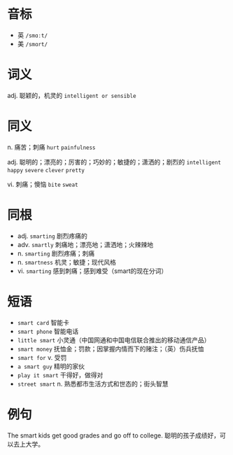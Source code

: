 # 音标

- 英 `/smɑːt/`
- 美 `/smɑrt/`

# 词义

adj. 聪颖的，机灵的
`intelligent or sensible`

# 同义

n. 痛苦；刺痛
`hurt` `painfulness`

adj. 聪明的；漂亮的；厉害的；巧妙的；敏捷的；潇洒的；剧烈的
`intelligent` `happy` `severe` `clever` `pretty`

vi. 刺痛；懊恼
`bite` `sweat`

# 同根

- adj. `smarting` 剧烈疼痛的
- adv. `smartly` 刺痛地；漂亮地；潇洒地；火辣辣地
- n. `smarting` 剧烈疼痛；刺痛
- n. `smartness` 机灵；敏捷；现代风格
- vi. `smarting` 感到刺痛；感到难受（smart的现在分词）

# 短语

- `smart card` 智能卡
- `smart phone` 智能电话
- `little smart` 小灵通（中国网通和中国电信联合推出的移动通信产品）
- `smart money` 抚恤金；罚款；因掌握内情而下的赌注；（英）伤兵抚恤
- `smart for` v. 受罚
- `a smart guy` 精明的家伙
- `play it smart` 干得好，做得对
- `street smart` n. 熟悉都市生活方式和世态的；街头智慧

# 例句

The smart kids get good grades and go off to college.
聪明的孩子成绩好，可以去上大学。


